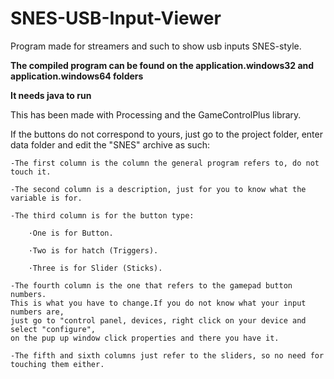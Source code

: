 # SNES-USB-Input-Viewer
Program made for streamers and such to show usb inputs SNES-style.

**The compiled program can be found on the application.windows32 and application.windows64 folders**

**It needs java to run**


This has been made with Processing and the GameControlPlus library.

If the buttons do not correspond to yours, just go to the project folder, enter data folder and edit the "SNES" archive as such:
    
    -The first column is the column the general program refers to, do not touch it.
    
    -The second column is a description, just for you to know what the variable is for.
    
    -The third column is for the button type:
        
        ·One is for Button.
        
        ·Two is for hatch (Triggers).
        
        ·Three is for Slider (Sticks).
    
    -The fourth column is the one that refers to the gamepad button numbers.
    This is what you have to change.If you do not know what your input numbers are,
    just go to "control panel, devices, right click on your device and select "configure",
    on the pup up window click properties and there you have it.
   
    -The fifth and sixth columns just refer to the sliders, so no need for touching them either.
